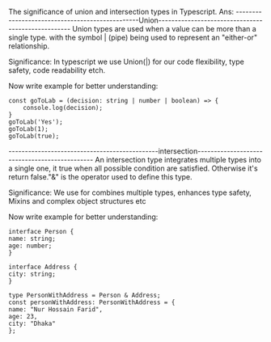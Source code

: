 The significance of union and intersection types in Typescript.
Ans: 
------------------------------------------------Union--------------------------------------------------- 
Union types are used when a value can be more than a single type. with the symbol | (pipe) being used to represent an "either-or" relationship.

Significance:
In typescript we use Union(|) for our code flexibility, type safety, code readability etch.

Now write example for better understanding:
    
    const goToLab = (decision: string | number | boolean) => {
        console.log(decision);
    }
    goToLab('Yes');
    goToLab(1);
    goToLab(true);



----------------------------------------------intersection---------------------------------------------- 
An intersection type integrates multiple types into a single one, it true when all possible condition are satisfied. Otherwise it's return false."&" is the operator used to define this type.

Significance:
We use for combines multiple types, enhances type safety, Mixins and complex object structures etc

Now write example for better understanding:

    interface Person {
    name: string;
    age: number;
    }

    interface Address {
    city: string;
    }

    type PersonWithAddress = Person & Address;
    const personWithAddress: PersonWithAddress = {
    name: "Nur Hossain Farid",
    age: 23,
    city: "Dhaka"
    };
